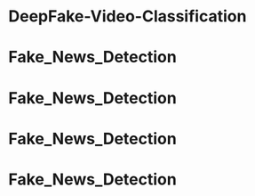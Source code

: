# DeepFake-Video-Classification
# Fake_News_Detection
# Fake_News_Detection
# Fake_News_Detection
# Fake_News_Detection
